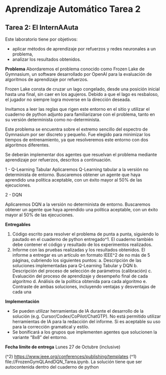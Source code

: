 # Aprendizaje Automático Tarea 2

## Tarea 2: El InternAAuta

Este laboratorio tiene por objetivos:
- aplicar métodos de aprendizaje por refuerzos y redes neuronales a un problema,
- analizar los resultados obtenidos.

**Problema**
Abordaremos el problema conocido como Frozen Lake de Gymnasium, un software desarrollado por OpenAI para la evaluación de algoritmos de aprendizaje por refuerzos.

Frozen Lake consta de cruzar un lago congelado, desde una posición inicial hasta una final, sin caer en los agujeros. Debido a que el lago es resbaloso, el jugador no siempre logra moverse en la dirección deseada.

Invitamos a leer las reglas que rigen este entorno en el sitio y utilizar el cuaderno de python adjunto para familiarizarse con el problema, tanto en su versión determinista como no-determinista.

Este problema se encuentra sobre el extremo sencillo del espectro de Gymnasium por ser discreto y pequeño. Fue elegido para minimizar los tiempos de entrenamiento, ya que resolveremos este entorno con dos algoritmos diferentes.

Se deberán implementar dos agentes que resuelvan el problema mediante aprendizaje por refuerzos, descritos a continuación.

1 - Q-Learning Tabular
Aplicaremos Q-Learning tabular a la versión no determinista de entorno.
Buscaremos obtener un agente que haya aprendido una política aceptable, con un éxito mayor al 50% de las ejecuciones.

2 - DQN

Aplicaremos DQN a la versión no determinista de entorno. Buscaremos obtener
un agente que haya aprendido una política aceptable, con un éxito mayor al 50%
de las ejecuciones.

**Entregables**

1. Código escrito para resolver el problema de punta a punta, siguiendo lo pautado en el cuaderno de python entregado^1. El cuaderno también debe contener el código y resultado de los experimentos realizados.
2. Informe con las pruebas realizadas y los resultados obtenidos. El informe a entregar es un artículo en formato IEEE^2 de no más de 5 páginas, cubriendo los siguientes puntos:
 a. Descripción de las soluciones implementadas para Q-Learning Tabular y DQN
 b. Descripción del proceso de selección de parámetros (calibración)
 c. Evaluación del proceso de aprendizaje y desempeño final de cada algoritmo
 d. Análisis de la política obtenida para cada algoritmo
 e. Contraste de ambas soluciones, incluyendo ventajas y desventajas de cada una

**Implementación**

- Se pueden utilizar herramientas de IA durante el desarrollo de la solución
    (e.g. Cursor/Codex/CoPilot/ChatGTP). No está permitido utilizar herramientas
    de IA para la redacción del informe. Si es aceptable su uso para la corrección
    gramatical y estilo.
- Se bonificará a los grupos que implementen agentes que solucionen la
    variante “8x8” del entorno.

**Fecha límite de entrega**
Lunes 27 de Octubre (inclusive)

(^2) https://www.ieee.org/conferences/publishing/templates
(^1) file://FrozenGymQLAndDQN_Tarea.ipynb. La solución tiene que ser autocontenida dentro del cuaderno de python
